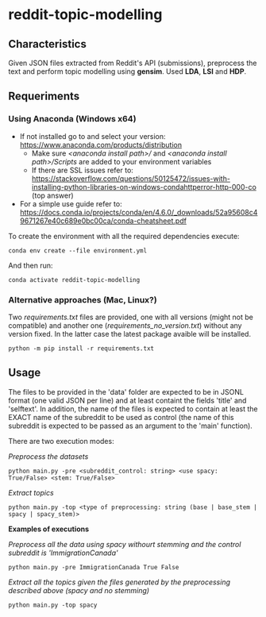 # reddit-topic-modelling

## Characteristics

Given JSON files extracted from Reddit's API (submissions), preprocess the text and perform topic modelling using **gensim**. Used **LDA**, **LSI** and **HDP**.

## Requeriments

### **Using Anaconda (Windows x64)**

* If not installed go to and select your version: https://www.anaconda.com/products/distribution
  * Make sure *\<anaconda install path>/* and *\<anaconda install path>/Scripts* are added to your environment variables
  * If there are SSL issues refer to: https://stackoverflow.com/questions/50125472/issues-with-installing-python-libraries-on-windows-condahttperror-http-000-co (top answer) 
* For a simple use guide refer to: https://docs.conda.io/projects/conda/en/4.6.0/_downloads/52a95608c49671267e40c689e0bc00ca/conda-cheatsheet.pdf

To create the environment with all the required dependencies execute:

```
conda env create --file environment.yml
```

And then run:

```
conda activate reddit-topic-modelling
```

### **Alternative approaches (Mac, Linux?)**

Two *requirements.txt* files are provided, one with all versions (might not be compatible) and another one (*requirements_no_version.txt*) without any version fixed. In the latter case the latest package avaible will be installed.

```
python -m pip install -r requirements.txt
```

## Usage

The files to be provided in the 'data' folder are expected to be in JSONL format (one valid JSON per line) and at least containt the fields 'title' and 'selftext'. In addition, the name of the files is expected to contain at least the EXACT name of the subreddit to be used as control (the name of this subreddit is expected to be passed as an argument to the 'main' function).

There are two execution modes:

*Preprocess the datasets*

```
python main.py -pre <subreddit_control: string> <use spacy: True/False> <stem: True/False>
```

*Extract topics*

```
python main.py -top <type of preprocessing: string (base | base_stem | spacy | spacy_stem)>
```

**Examples of executions**

*Preprocess all the data using spacy withourt stemming and the control subreddit is 'ImmigrationCanada'*

```
python main.py -pre ImmigrationCanada True False
```

*Extract all the topics given the files generated by the preprocessing described above (spacy and no stemming)*

```
python main.py -top spacy
```
